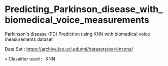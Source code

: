 # Predicting_Parkinson_disease_with_biomedical_voice_measurements
Parkinson's disease (PD) Prediction using KNN with biomedical voice measurements dataset

Data Set :
https://archive.ics.uci.edu/ml/datasets/parkinsons/

• Classifier used :- KNN 
